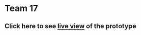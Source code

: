 # Team 17

## Click here to see [live view](https://jrstendencia.github.io/VertebrAI/) of the prototype
